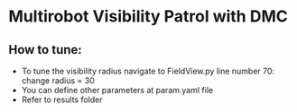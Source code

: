 # Multirobot Visibility Patrol with DMC

## How to tune:
* To tune the visibility radius navigate to FieldView.py line number 70: change  radius = 30
* You can define other parameters at param.yaml file 
* Refer to results folder

